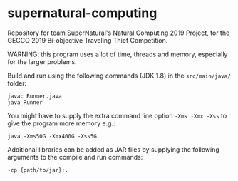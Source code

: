 # supernatural-computing
Repository for team SuperNatural's Natural Computing 2019 Project, for the GECCO 2019 Bi-objective Traveling Thief Competition.

WARNING: this program uses a lot of time, threads and memory, especially for the larger problems.

Build and run using the following commands (JDK 1.8) in the `src/main/java/` folder:
```
javac Runner.java
java Runner
```

You might have to supply the extra command line option `-Xms -Xmx -Xss` to give the program more memory e.g.:
```
java -Xms50G -Xmx400G -Xss5G
```

Additional libraries can be added as JAR files by supplying the following arguments to the compile and run commands:
```
-cp {path/to/jar}:.
```